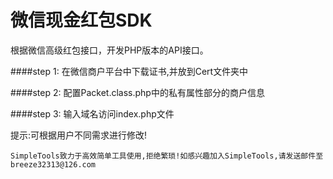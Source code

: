 # 微信现金红包SDK

根据微信高级红包接口，开发PHP版本的API接口。

####step 1: 
在微信商户平台中下载证书,并放到Cert文件夹中

####step 2: 
配置Packet.class.php中的私有属性部分的商户信息
 
####step 3: 
输入域名访问index.php文件


提示:可根据用户不同需求进行修改!

`SimpleTools致力于高效简单工具使用,拒绝繁琐!如感兴趣加入SimpleTools,请发送邮件至breeze32313@126.com`

